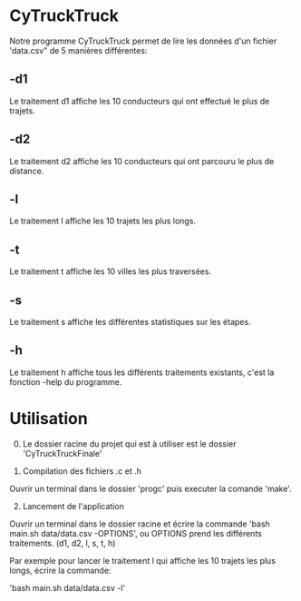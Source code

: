 # CyTruckTruck

Notre programme CyTruckTruck permet de lire les données d'un fichier 'data.csv" de 5 manières différentes:

## -d1

Le traitement d1 affiche les 10 conducteurs qui ont effectué le plus de trajets.

## -d2

Le traitement d2 affiche les 10 conducteurs qui ont parcouru le plus de distance.

## -l

Le traitement l affiche les 10 trajets les plus longs.

## -t

Le traitement t affiche les 10 villes les plus traversées.

## -s

Le traitement s affiche les différentes statistiques sur les étapes.

## -h

Le traitement h affiche tous les différents traitements existants, c'est la fonction -help du programme.

# Utilisation

0. Le dossier racine du projet qui est à utiliser est le dossier 'CyTruckTruckFinale'

1. Compilation des fichiers .c et .h

Ouvrir un terminal dans le dossier 'progc' puis executer la comande 'make'.

2. Lancement de l'application

Ouvrir un terminal dans le dossier racine et écrire la commande 'bash main.sh data/data.csv -OPTIONS', ou OPTIONS prend les différents traitements. (d1, d2, l, s, t, h)

Par exemple pour lancer le traitement l qui affiche les 10 trajets les plus longs, écrire la commande:

'bash main.sh data/data.csv -l'
